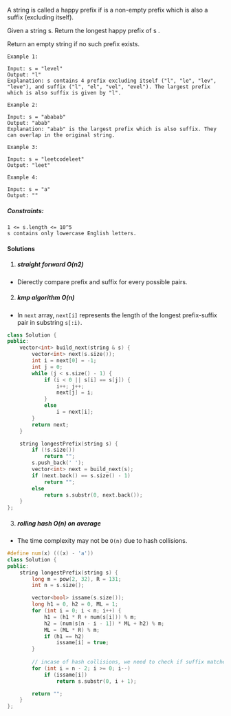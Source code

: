 A string is called a happy prefix if is a non-empty prefix which is also a suffix (excluding itself).

Given a string s. Return the longest happy prefix of s .

Return an empty string if no such prefix exists.

 

```
Example 1:

Input: s = "level"
Output: "l"
Explanation: s contains 4 prefix excluding itself ("l", "le", "lev", "leve"), and suffix ("l", "el", "vel", "evel"). The largest prefix which is also suffix is given by "l".

Example 2:

Input: s = "ababab"
Output: "abab"
Explanation: "abab" is the largest prefix which is also suffix. They can overlap in the original string.

Example 3:

Input: s = "leetcodeleet"
Output: "leet"

Example 4:

Input: s = "a"
Output: ""
```

 

##### Constraints:

    1 <= s.length <= 10^5
    s contains only lowercase English letters.

#### Solutions


1. ##### straight forward O(n2)

- Dierectly compare prefix and suffix for every possible pairs.

2. ##### kmp algorithm O(n)

- In `next` array, `next[i]` represents the length of the longest prefix-suffix pair in substring `s[:i)`.

```cpp
class Solution {
public:
    vector<int> build_next(string & s) {
        vector<int> next(s.size());
        int i = next[0] = -1;
        int j = 0;
        while (j < s.size() - 1) {
            if (i < 0 || s[i] == s[j]) {
                i++; j++;
                next[j] = i;
            }
            else
                i = next[i];
        }
        return next;
    }

    string longestPrefix(string s) {
        if (!s.size())
            return "";
        s.push_back(' ');
        vector<int> next = build_next(s);
        if (next.back() == s.size() - 1)
            return "";
        else
            return s.substr(0, next.back());
    }
};
```


3. ##### rolling hash O(n) on average

- The time complexity may not be `O(n)` due to hash collisions.

```cpp
#define num(x) (((x) - 'a'))
class Solution {
public:
    string longestPrefix(string s) {
        long m = pow(2, 32), R = 131;
        int n = s.size();

        vector<bool> issame(s.size());
        long h1 = 0, h2 = 0, ML = 1;
        for (int i = 0; i < n; i++) {
            h1 = (h1 * R + num(s[i])) % m;
            h2 = (num(s[n - i - 1]) * ML + h2) % m;
            ML = (ML * R) % m;
            if (h1 == h2)
                issame[i] = true;
        }
        
        // incase of hash collisions, we need to check if suffix matches prefix correctly.
        for (int i = n - 2; i >= 0; i--)
            if (issame[i])
                return s.substr(0, i + 1);

        return "";
    }
};
```
